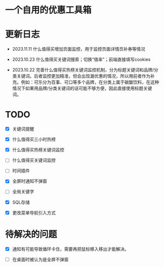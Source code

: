 # 一个自用的优惠工具箱

# 更新日志

- 2023.11.11 什么值得买增加页面监控，用于监控页面详情页补券等情况

- 2023.10.23 什么值得买关键词搜索；切换“值率”；前端直接填写cookies

- 2023.10.22 完善什么值得买热榜关键词监控机制，分为标题关键词和品牌/分类关键词。后者监控更加精准，但会出现漏优惠的情况，所以用前者作为补充。例如：可乐分为百事、可口等多个品牌，在分类上属于碳酸饮料，在这种情况下如果用品牌/分类关键词的话可能不够方便，因此直接使用标题关键词。

# TODO

- [x] 关键词提醒

- [x] 什么值得买三小时热榜

- [x] 什么值得买热榜关键词监控

- [ ] 什么值得买关键词监控

- [ ] 时间插件

- [x] 全屏时通知不弹窗

- [ ] 全局关键字

- [x] SQL存储

- [x] 更改菜单导航引入方式

# 待解决的问题

- [x] 通知有可能导致循环卡住，需要再把鼠标移入移出才能解决。

- [ ] 在桌面时被认为是全屏不弹窗